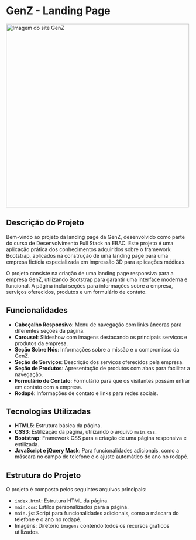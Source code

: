 # GenZ - Landing Page
<img src="https://github.com/user-attachments/assets/8d7c3227-9a88-4078-a56b-371711023517" width="500" alt="Imagem do site GenZ" />

## Descrição do Projeto
Bem-vindo ao projeto da landing page da GenZ, desenvolvido como parte do curso de Desenvolvimento Full Stack na EBAC. Este projeto é uma aplicação prática dos conhecimentos adquiridos sobre o framework Bootstrap, aplicados na construção de uma landing page para uma empresa fictícia especializada em impressão 3D para aplicações médicas.

O projeto consiste na criação de uma landing page responsiva para a empresa GenZ, utilizando Bootstrap para garantir uma interface moderna e funcional. A página inclui seções para informações sobre a empresa, serviços oferecidos, produtos e um formulário de contato.

## Funcionalidades

- **Cabeçalho Responsivo**: Menu de navegação com links âncoras para diferentes seções da página.
- **Carousel**: Slideshow com imagens destacando os principais serviços e produtos da empresa.
- **Seção Sobre Nós**: Informações sobre a missão e o compromisso da GenZ.
- **Seção de Serviços**: Descrição dos serviços oferecidos pela empresa.
- **Seção de Produtos**: Apresentação de produtos com abas para facilitar a navegação.
- **Formulário de Contato**: Formulário para que os visitantes possam entrar em contato com a empresa.
- **Rodapé**: Informações de contato e links para redes sociais.

## Tecnologias Utilizadas

- **HTML5**: Estrutura básica da página.
- **CSS3**: Estilização da página, utilizando o arquivo `main.css`.
- **Bootstrap**: Framework CSS para a criação de uma página responsiva e estilizada.
- **JavaScript e jQuery Mask**: Para funcionalidades adicionais, como a máscara no campo de telefone e o ajuste automático do ano no rodapé.

## Estrutura do Projeto

O projeto é composto pelos seguintes arquivos principais:

- `index.html`: Estrutura HTML da página.
- `main.css`: Estilos personalizados para a página.
- `main.js`: Script para funcionalidades adicionais, como a máscara do telefone e o ano no rodapé.
- Imagens: Diretório `imagens` contendo todos os recursos gráficos utilizados.
